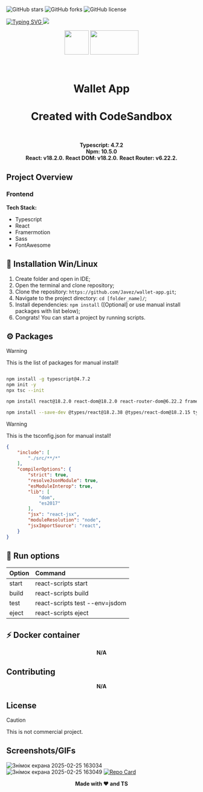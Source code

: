 ![GitHub stars](https://img.shields.io/github/stars/Javez/wallet-app?style=flat-square)
![GitHub forks](https://img.shields.io/github/forks/Javez/wallet-app?style=flat-square)
![GitHub license](https://img.shields.io/github/license/Javez/wallet-app?style=flat-square)

<a href="https://git.io/typing-svg"><img src="https://readme-typing-svg.demolab.com?font=Fira+Code&size=50&pause=500&color=F78A13&center=true&random=false&width=1000&height=100&lines=Wallet App" alt="Typing SVG" />
</a>
<img src="https://user-images.githubusercontent.com/74038190/212284100-561aa473-3905-4a80-b561-0d28506553ee.gif">

<p align="center">
   <img src="https://user-images.githubusercontent.com/74038190/212257465-7ce8d493-cac5-494e-982a-5a9deb852c4b.gif" width="64" height="64">
   <img src="https://user-images.githubusercontent.com/74038190/212281775-b468df30-4edc-4bf8-a4ee-f52e1aaddc86.gif" width="128" height="64">
</p>
<br />

<p align="center">
  <h1 align="center">Wallet App</h1>
  <h1 align="center">Created with CodeSandbox</h1>
</p>
</br>
<p align="center">
  <strong>Typescript: 4.7.2</strong></br>
  <strong>Npm: 10.5.0</strong></br>
  <strong align="center">React: v18.2.0.</strong>
  <strong align="center">React DOM: v18.2.0.</strong>
  <strong align="center">React Router: v6.22.2.</strong>
</p>

<!-- Project Overview -->
## Project Overview

### Frontend

**Tech Stack:**
- Typescript
- React 
- Framermotion
- Sass
- FontAwesome

<!-- Installation -->
## 🔧 Installation Win/Linux

1. Create folder and open in IDE;
2. Open the terminal and clone repository;
3. Clone the repository: `https://github.com/Javez/wallet-app.git`;
4. Navigate to the project directory: `cd [folder_name]/`;
5. Install dependencies: `npm install` ([Optional] or use manual install packages with list below);
6. Congrats! You can start a project by running scripts.

<!-- Packages -->
## ⚙ Packages

> [!WARNING]
> This is the list of packages for manual install!

```sh

npm install -g typescript@4.7.2
npm init -y
npx tsc --init

npm install react@18.2.0 react-dom@18.2.0 react-router-dom@6.22.2 framer-motion@12.0.1 loader-utils@3.2.1 react-scripts@5.0.1 @fortawesome/fontawesome-svg-core@6.7.2 @fortawesome/free-solid-svg-icons@6.7.2 @fortawesome/react-fontawesome@0.2.2 sass@1.83.4

npm install --save-dev @types/react@18.2.38 @types/react-dom@18.2.15 typescript@4.7.2


```

> [!WARNING]
> This is the tsconfig.json for manual install!

```json
{
    "include": [
        "./src/**/*"
    ],
    "compilerOptions": {
        "strict": true,
        "resolveJsonModule": true,
        "esModuleInterop": true,
        "lib": [
            "dom",
            "es2017"
        ],
        "jsx": "react-jsx",
        "moduleResolution": "node",
        "jsxImportSource": "react",
    }
} 
```

<!-- Run options -->
## 🚀 Run options

| Option | Command |
| :--- | :--- |
| start | react-scripts start |
| build | react-scripts build |
| test | react-scripts test --env=jsdom |
| eject | react-scripts eject |

## ⚡ Docker container

<p align="center">
  <strong>N/A</strong>
</p>

<!-- Contributing -->
## Contributing

<p align="center">
  <strong>N/A</strong>
</p>

<!-- License -->
## License

> [!CAUTION]
> This is not commercial project.

<!-- Screenshots or GIF Animations -->
## Screenshots/GIFs

<!-- Repository Info Card -->
![Знімок екрана 2025-02-25 163034](https://github.com/user-attachments/assets/22d4f279-226c-4758-95e6-646ecf86dca3)
![Знімок екрана 2025-02-25 163049](https://github.com/user-attachments/assets/4d5b1b6e-642e-44c2-8760-1f93afcb49c0)
[![Repo Card](https://github-readme-stats.vercel.app/api/pin/?username=Javez&repo=wallet-app)](https://github.com/Javez/wallet-app)

<!-- Footer -->
<p align="center">
   <strong>Made with ❤️ and TS</strong>
   </br>
</p>
